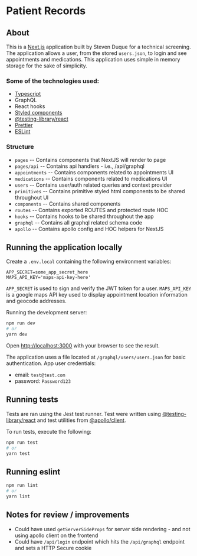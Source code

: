 # Patient Records 

## About
This is a [Next.js](https://nextjs.org/docs) application built by Steven Duque for a technical screening. 
The application allows a user, from the stored `users.json`, to login and see appointments and medications. This application
uses simple in memory storage for the sake of simplicity. 

### Some of the technologies used:
- [Typescript](https://www.typescriptlang.org/)
- GraphQL
- React hooks
- [Styled components](https://styled-components.com/)
- [@testing-library/react](https://testing-library.com/docs/react-testing-library/intro)
- [Prettier](https://prettier.io/)
- [ESLint](https://eslint.org/)

### Structure
- `pages`
-- Contains components that NextJS will render to page
- `pages/api`
-- Contains api handlers - i.e., /api/graphql
- `appointments`
-- Contains components related to appointments UI
- `medications`
-- Contains components related to medications UI
- `users`
-- Contains user/auth related queries and context provider
- `primitives`
-- Contains primitive styled html components to be shared throughout UI
- `components`
-- Contains shared components
- `routes`
-- Contains exported ROUTES and protected route HOC
- `hooks`
-- Contains hooks to be shared throughout the app
- `graphql`
-- Contains all graphql related schema code
- `apollo`
-- Contains apollo config and HOC helpers for NextJS

## Running the application locally

Create a `.env.local` containing the following environment variables:
```
APP_SECRET=some_app_secret_here
MAPS_API_KEY='maps-api-key-here'
```
`APP_SECRET` is used to sign and verify the JWT token for a user. 
`MAPS_API_KEY` is a google maps API key used to display appointment location information and geocode addresses.

Running the development server:
```bash
npm run dev
# or
yarn dev
```

Open [http://localhost:3000](http://localhost:3000) with your browser to see the result.

The application uses a file located at `/graphql/users/users.json` for basic authentication. 
App user credentials: 
- email: `test@test.com`
- password: `Password123`

## Running tests
Tests are ran using the Jest test runner. Test were written using [@testing-library/react](https://testing-library.com/docs/react-testing-library/intro)
and test utilities from [@apollo/client](https://www.apollographql.com/docs/react/development-testing/testing/).

To run tests, execute the following:
```bash
npm run test
# or
yarn test
```

## Running eslint
```bash
npm run lint
# or
yarn lint
```

## Notes for review / improvements
- Could have used `getServerSideProps` for server side rendering - and not using apollo client on the frontend
- Could have `/api/login` endpoint which hits the `/api/graphql` endpoint and sets a HTTP Secure cookie
